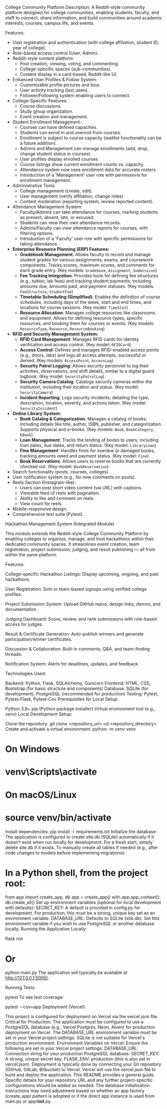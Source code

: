 College Community Platform
Description: A Reddit-style community platform designed for college communities, enabling students, faculty, and staff to connect, share information, and build communities around academic interests, courses, campus life, and events.

Features:

*   User registration and authentication (with college affiliation, student ID, year of college).
*   Role-based access control (User, Admin).
*   Reddit-style content platform:
    *   Post creation, viewing, voting, and commenting.
    *   College-specific spaces (sub-communities).
    *   Content display in a card-based, Reddit-like UI.
*   Enhanced User Profiles & Follow System:
    *   Customizable profile pictures and bios.
    *   User activity tracking (last_seen).
    *   Follower/Following system enabling users to connect.
*   College-Specific Features:
    *   Course discussions.
    *   Study group organization.
    *   Event creation and management.
*   Student Enrollment Management:
    *   Courses can have defined capacities.
    *   Students can enroll in and unenroll from courses.
    *   Enrollment is subject to course capacity (waitlist functionality can be a future addition).
    *   Admins and Management can manage enrollments (add, drop, change student status in courses).
    *   User profiles display enrolled courses.
    *   Course listings show current enrollment counts vs. capacity.
    *   Attendance system now uses enrollment data for accurate rosters.
    *   Introduction of a 'Management' user role with permissions for enrollment management.
*   Administrative Tools:
    *   College management (create, edit).
    *   User management (verify affiliation, change roles).
    *   Content moderation (reporting system, review reported content).
*   Attendance Management System:
    *   Faculty/Admins can take attendance for courses, marking students as present, absent, late, or excused.
    *   Students can view their own attendance records.
    *   Admins/Faculty can view attendance reports for courses, with filtering options.
    *   Introduction of a 'Faculty' user role with specific permissions for taking attendance.
*   **Enterprise Resource Planning (ERP) Features:**
    *   **Gradebook Management**: Allows faculty to record and manage student grades for various assignments, exams, and coursework components. Tracks scores, maximum scores, and comments for each grade entry. (Key models: `Gradebook`, `Assignment`, `Submission`)
    *   **Fee Tracking Integration**: Provides tools for defining fee structures (e.g., tuition, lab fees) and tracking student payments, including amounts due, amounts paid, and payment statuses. (Key models: `FeeStructure`, `StudentFee`)
    *   **Timetable Scheduling (Simplified)**: Enables the definition of course schedules, including days of the week, start and end times, and locations for course sessions. (Key model: `TimeSlot`)
    *   **Resource Allocation**: Manages college resources like classrooms and equipment. Allows for defining resource types, specific resources, and booking them for courses or events. (Key models: `ResourceType`, `Resource`, `ResourceBooking`)
*   **RFID and Security Management System:**
    *   **RFID Card Management**: Manages RFID cards for identity verification and access control. (Key model: `RFIDCard`)
    *   **Access Control**: Defines and manages RFID-enabled access points (e.g., doors, labs) and logs all access attempts, successful or denied. (Key models: `AccessPoint`, `AccessLog`)
    *   **Security Patrol Logging**: Allows security personnel to log their activities, observations, and shift details, similar to a digital guard logbook. (Key model: `SecurityPatrolLog`)
    *   **Security Camera Catalog**: Catalogs security cameras within the institution, including their location and status. (Key model: `SecurityCamera`)
    *   **Incident Reporting**: Logs security incidents, detailing the type, description, location, severity, and actions taken. (Key model: `SecurityIncident`)
*   **Online Library System:**
    *   **Book Catalog & Categorization**: Manages a catalog of books, including details like title, author, ISBN, publisher, and categorization. Supports physical and e-books. (Key models: `Book`, `BookCategory`, `EBook`)
    *   **Loan Management**: Tracks the lending of books to users, including loan dates, due dates, and return status. (Key model: `LibraryLoan`)
    *   **Fine Management**: Handles fines for overdue or damaged books, tracking amounts owed and payment status. (Key model: `Fine`)
    *   **Book Reservations**: Allows users to reserve books that are currently checked out. (Key model: `BookReservation`)
*   Search functionality (posts, courses, colleges).
*   User notification system (e.g., for new comments on posts).
*   Reels Section (Instagram-like):
    *   Users can post short video content (via URL) with captions.
    *   Viewable feed of reels with pagination.
    *   Ability to like and comment on reels.
    *   View count for reels.
*   Mobile-responsive design.
*   Comprehensive test suite (Pytest).

Hackathon Management System (Integrated Module)

This module extends the Reddit-style College Community Platform by enabling colleges to organize, manage, and host hackathons within their dedicated community spaces. It streamlines event creation, team registration, project submission, judging, and result publishing — all from within the same platform.

Features:

College-specific Hackathon Listings: Display upcoming, ongoing, and past hackathons.

User Registration: Solo or team-based signups using verified college profiles.

Project Submission System: Upload GitHub repos, design links, demos, and documentation.

Judging Dashboard: Score, review, and rank submissions with role-based access for judges.

Result & Certificate Generation: Auto-publish winners and generate participation/winner certificates.

Discussion & Collaboration: Built-in comments, Q&A, and team-finding threads.

Notification System: Alerts for deadlines, updates, and feedback.

Technologies Used:

Backend: Python, Flask, SQLAlchemy, Gunicorn
Frontend: HTML, CSS, Bootstrap (for basic structure and components)
Database: SQLite (for development), PostgreSQL (recommended for production)
Testing: Pytest, Pytest-Flask, Pytest-Cov
Prerequisites for Local Setup:

Python 3.8+
pip (Python package installer)
Virtual environment tool (e.g., venv)
Local Development Setup:

Clone the repository:
git clone <repository_url>
cd <repository_directory>
Create and activate a virtual environment:
python -m venv venv
# On Windows
# venv\Scripts\activate
# On macOS/Linux
# source venv/bin/activate
Install dependencies:
pip install -r requirements.txt
Initialize the database:
The application is configured to create site.db (SQLite) automatically if it doesn't exist when run locally for development. For a fresh start, simply delete site.db if it exists.
To manually create all tables if needed (e.g., after code changes to models before implementing migrations):
# In a Python shell, from the project root:
from app import create_app, db
app = create_app()
with app.app_context():
    db.create_all()
Set up environment variables (optional for local development with defaults):
SECRET_KEY: A default is provided in config.py for development. For production, this must be a strong, unique key set as an environment variable.
DATABASE_URL: Defaults to SQLite (site.db). Set this environment variable if you wish to use PostgreSQL or another database locally.
Running the Application Locally:

flask run
# Or
python main.py
The application will typically be available at http://127.0.0.1:5000/.

Running Tests:

pytest
To see test coverage:

pytest --cov=app
Deployment (Vercel):

This project is configured for deployment on Vercel via the vercel.json file.
Critical for Production: The application must be configured to use a PostgreSQL database (e.g., Vercel Postgres, Neon, Aiven) for production deployment on Vercel. The DATABASE_URL environment variable must be set in your Vercel project settings. SQLite is not suitable for Vercel's production environment.
Environment Variables on Vercel: Ensure the following are set in your Vercel project settings:
DATABASE_URL: Connection string for your production PostgreSQL database.
SECRET_KEY: A strong, unique secret key.
FLASK_ENV: production (this is also set in vercel.json).
Deployment is typically done by connecting your Git repository (GitHub, GitLab, Bitbucket) to Vercel. Vercel will use the vercel.json file to build and deploy the application.
This README provides a general guide. Specific details for your repository URL and any further project-specific configurations should be added as needed. The database initialization instructions may need adjustment based on whether an app factory (create_app) pattern is adopted or if the direct app instance is used from main.py or app/__init__.py.
